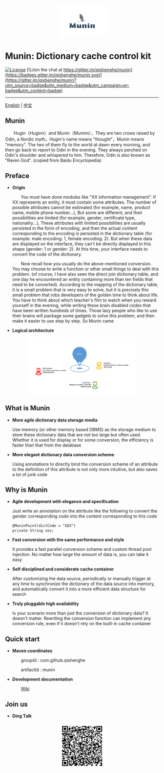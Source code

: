<div  align="center">
<img src="doc/munin_logo.png" width="30%" syt height="30%" style="zoom:30%"/>
</div>

# Munin: Dictionary cache control kit

[![License](https://img.shields.io/badge/license-Apache%202-4EB1BA.svg)](https://www.apache.org/licenses/LICENSE-2.0.html) [![Join the chat at https://gitter.im/qishenghe/munin](https://badges.gitter.im/qishenghe/munin.svg)](https://gitter.im/qishenghe/munin?utm_source=badge&utm_medium=badge&utm_campaign=pr-badge&utm_content=badge)

-------


[English](README_EN.md) | [中文](README.md)

## Munin
   &emsp;&emsp;Hugin（Huginn）and Munin（Muninn），They are two crows raised by Odin, a Nordic myth，Hugin's name means "thought"，Munin means "memory". The two of them fly to the world at dawn every morning, and then go back to report to Odin in the evening. They always perched on Odin's shoulder and whispered to him. Therefore, Odin is also known as "Raven God". (copied from Baidu Encyclopedia)

## Preface

* **Origin**

  &emsp;&emsp;You must have done modules like "XX information management". If XX represents an entity, it must contain some attributes. The number of possible attributes cannot be estimated (for example, name, product name, mobile phone number...), But some are different, and their possibilities are limited (for example, gender, certificate type, nationality...), These attributes with limited possibilities are usually persisted in the form of encoding, and then the actual content corresponding to the encoding is persisted in the dictionary table (for example: male encoding: 1, female encoding: 2). But when these data are displayed on the interface, they can't be directly displayed in this shape (gender: 1 or gender: 2). At this time, your interface needs to convert the code of the dictionary.
  
  &emsp;&emsp;Now recall how you usually do the above-mentioned conversion. You may choose to write a function or other small things to deal with this problem. (of course, I have also seen the direct join dictionary table, and one day he encountered an entity containing more than ten fields that need to be converted). According to the mapping of the dictionary table, it is a small problem that is very easy to solve, but it is precisely this small problem that robs developers of the golden time to think about life. You have to think about which teacher's film to watch when you reward yourself in the evening, while writing these brain disabled codes that have been written hundreds of times. Those lazy people who like to use their brains will package some gadgets to solve this problem, and then make it easier to use step by step. So Munin came

* **Logical architecture**

<div  align="center">
<img src="doc/munin_framework.png" width="70%" syt height="70%" style="zoom:70%"/>
</div>

## What is Munin

* **More agile dictionary data storage media**

  Use memory (or other memory based DBMS) as the storage medium to store these dictionary data that are not too large but often used. Whether it is used for display or for some conversion, the efficiency is faster than that from the database

* **More elegant dictionary data conversion scheme**

  Using annotations to directly bind the conversion scheme of an attribute to the definition of this attribute is not only more intuitive, but also saves a lot of junk code

## Why is Munin

* **Agile development with elegance and specification**
  
  Just write an annotation on the attribute like the following to convert the gender corresponding code into the content corresponding to this code

  ```
  @MuninPoint(dictCode = "SEX")
  private String sex;
  ```
  
* **Fast conversion with the same performance and style**

  It provides a fast parallel conversion scheme and custom thread pool injection. No matter how large the amount of data is, you can take it easy

* **Self disciplined and considerate cache container**

  After customizing the data source, periodically or manually trigger at any time to synchronize the dictionary of the data source into memory, and automatically convert it into a more efficient data structure for search

* **Truly pluggable high availability**
  
  Is your scenario more than just the conversion of dictionary data? It doesn't matter. Rewriting the conversion function can implement any conversion rule, even if it doesn't rely on the built-in cache container

## Quick start

* **Maven coordinates**
   
   &emsp;&emsp;groupId : com.github.qishenghe
   
   &emsp;&emsp;artifactId : munin

* **Development documentation**

   &emsp;&emsp;[Wiki](https://github.com/qishenghe/munin/wiki/)

## Join us

* **Ding Talk**

<div  align="center">
<img src="doc/munin_dingding_code.png" width="30%" syt height="30%" style="zoom:30%"/>
</div>

<!-- * **Wechat** -->

<!-- <div  align="center"> -->
<!-- <img src="doc/munin_wechat_code.png" width="30%" syt height="30%" style="zoom:30%"/> -->
<!-- </div> -->
